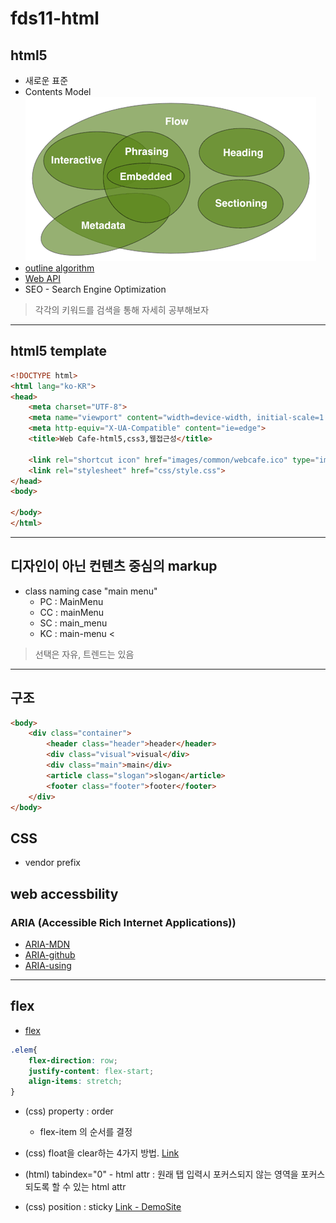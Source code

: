 # fds11-html

## html5

- 새로운 표준
- Contents Model
![Contents Model](/md_source/brcontent-venn.png)
- [outline algorithm](https://developer.mozilla.org/ko/docs/Web/HTML/HTML5_%EB%AC%B8%EC%84%9C%EC%9D%98_%EC%84%B9%EC%85%98%EA%B3%BC_%EC%9C%A4%EA%B3%BD) 
- [Web API](https://developer.mozilla.org/en-US/docs/Web/API)
- SEO - Search Engine Optimization
> 각각의 키워드를 검색을 통해 자세히 공부해보자
---

## html5 template
```html
<!DOCTYPE html>
<html lang="ko-KR">
<head>
    <meta charset="UTF-8"> 
    <meta name="viewport" content="width=device-width, initial-scale=1.0">
    <meta http-equiv="X-UA-Compatible" content="ie=edge">
    <title>Web Cafe-html5,css3,웹접근성</title>
    
    <link rel="shortcut icon" href="images/common/webcafe.ico" type="image/x-icon">
    <link rel="stylesheet" href="css/style.css">
</head>
<body>
    
</body>
</html>
```
---

## 디자인이 아닌 컨텐츠 중심의 markup
- class naming case "main menu"
    - PC : MainMenu
    - CC : mainMenu
    - SC : main_menu
    - KC : main-menu <
> 선택은 자유, 트렌드는 있음
---

## 구조
```html
<body>
    <div class="container">
        <header class="header">header</header>
        <div class="visual">visual</div>
        <div class="main">main</div>
        <article class="slogan">slogan</article>
        <footer class="footer">footer</footer>        
    </div>
</body>
```

## CSS
- vendor prefix

## web accessbility
### ARIA (Accessible Rich Internet Applications))
- [ARIA-MDN](https://developer.mozilla.org/ko/docs/Web/Accessibility/ARIA)
- [ARIA-github](https://github.com/w3c/using-aria/)
- [ARIA-using](https://w3c.github.io/using-aria/#do)

---

## flex
- [flex](https://css-tricks.com/snippets/css/a-guide-to-flexbox/)
```css
.elem{
    flex-direction: row;
    justify-content: flex-start;
    align-items: stretch;
}
```

- (css) property : order
    - flex-item 의 순서를 결정

- (css) float을 clear하는 4가지 방법. [Link](http://naradesign.net/wp/2008/05/27/144/)

- (html) tabindex="0" - html attr : 원래 탭 입력시 포커스되지 않는 영역을 포커스되도록 할 수 있는 html attr

- (css) position : sticky [Link - DemoSite](http://html5-demos.appspot.com/static/css/sticky.html)